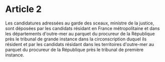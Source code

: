 # Article 2

Les candidatures adressées au garde des sceaux, ministre de la justice, sont déposées par les candidats résidant en France métropolitaine et dans les départements d'outre-mer au parquet du procureur de la République près le tribunal de grande instance dans la circonscription duquel ils résident et par les candidats résidant dans les territoires d'outre-mer au parquet du procureur de la République près le tribunal de première instance.
